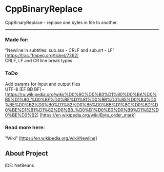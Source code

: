 # CppBinaryReplace
CppBinaryReplace - replase one bytes in file to another.  
- - - -
### Made for:   
"Newline in subtitles: sub.ass - CRLF and sub.srt - LF" [https://trac.ffmpeg.org/ticket/7362]  
CRLF, LF and CR line break types  

### ToDo  
Add params for input and output files  
UTF-8	[EF BB BF] - [https://ru.wikipedia.org/wiki/%D0%9C%D0%B0%D1%80%D0%BA%D0%B5%D1%80_%D0%BF%D0%BE%D1%81%D0%BB%D0%B5%D0%B4%D0%BE%D0%B2%D0%B0%D1%82%D0%B5%D0%BB%D1%8C%D0%BD%D0%BE%D1%81%D1%82%D0%B8_%D0%B1%D0%B0%D0%B9%D1%82%D0%BE%D0%B2]
[https://en.wikipedia.org/wiki/Byte_order_mark]

### Read more here:  
"Wiki" [https://en.wikipedia.org/wiki/Newline]

## About Project
IDE: NetBeans  
